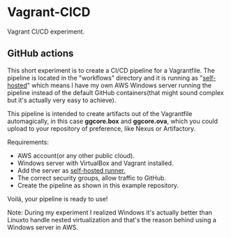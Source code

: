 # Vagrant-CICD
Vagrant CI/CD experiment.

## GitHub actions
This short experiment is to create a CI/CD pipeline for a Vagrantfile. The pipeline is located in the "workflows" directory and it is running as "[self-hosted](https://docs.github.com/en/actions/hosting-your-own-runners/adding-self-hosted-runners)" which means I have my own AWS Windows server running the pipeline instead of the default GitHub containers(that might sound complex but it's actually very easy to achieve). 

This pipeline is intended to create artifacts out of the Vagrantfile automagically, in this case **ggcore.box** and **ggcore.ova**, which you could upload to your repository of preference, like Nexus or Artifactory.

Requirements:
* AWS account(or any other public cloud).
* Windows server with VirtualBox and Vagrant installed.
* Add the server as [self-hosted runner.](https://docs.github.com/en/actions/hosting-your-own-runners/adding-self-hosted-runners)
* The correct security groups, allow traffic to GitHub.
* Create the pipeline as shown in this example repository.

Voilá, your pipeline is ready to use!

Note: During my experiment I realized Windows it's actually better than Linuxto handle nested virtualization and that's the reason behind using a Windows server in AWS.
